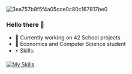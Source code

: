 
![3ea757b8f5f4a05cce0c80c167817be0](https://github.com/sborshikHlama/SborshikHlama/assets/100703861/0799cc90-059c-4171-9a4a-79b7bf8f83e1)

### Hello there 👋


- 🧙 Currently working on 42 School projects
- 🌱 Economics and Computer Science student
- ⚡ Skills:

[![My Skills](https://skillicons.dev/icons?i=js,c,linux,python,powerbi)](https://skillicons.dev)




